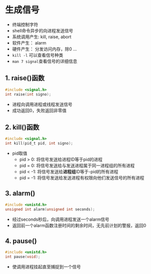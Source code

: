 # 生成信号

- 终端控制字符
- shell命令异步的向进程发送信号
- 系统调用产生: kill, raise, abort
- 软件产生： alarm
- 硬件产生： 分发访问内存，除0 ...
- `kill -l` 可以查看信号种类
-  `man 7 signal`查看信号的详细信息

## 1. raise()函数

```c
#include <signal.h>
int raise(int signo);
```

- 进程向调用进程或线程发送信号
- 成功返回0，失败返回非零值

## 2. kill()函数

```c
#include <signal.h>
int kill(pid_t pid, int signo);
```

- pid取值
  - pid > 0: 将信号发送给进程ID等于pid的进程
  - pid = 0: 将信号发送给与发送进程属于同一进程组的所有进程
  - pid < -1: 将信号发送给**进程组**ID等于-pid的所有进程
  - pid = -1: 将信号发送给发送进程有权限向他们发送信号的所有进程

## 3. alarm()

```c
#include <unistd.h>
unsigned int alarm(unsigned int seconds);
```

- 经过seconds秒后，向调用进程发送一个alarm信号
- 返回前一个alarm函数注册时间的剩余时间，无先前计划的警报，返回0

## 4. pause()

```c
#include <unistd.h>
int pause(void);
```
- 使调用进程挂起直至捕捉到一个信号